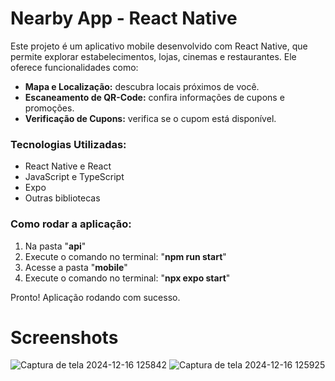 # Nearby App - React Native
Este projeto é um aplicativo mobile desenvolvido com React Native, que permite explorar estabelecimentos, lojas, cinemas e restaurantes. Ele oferece funcionalidades como:
- **Mapa e Localização:** descubra locais próximos de você.
- **Escaneamento de QR-Code:** confira informações de cupons e promoções.
- **Verificação de Cupons:** verifica se o cupom está disponível.

### Tecnologias Utilizadas:
- React Native e React
- JavaScript e TypeScript
- Expo
- Outras bibliotecas

### Como rodar a aplicação:
1. Na pasta "**api**"
2. Execute o comando no terminal: "**npm run start**"
3. Acesse a pasta "**mobile**"
4. Execute o comando no terminal: "**npx expo start**"

Pronto! Aplicação rodando com sucesso.

# Screenshots
![Captura de tela 2024-12-16 125842](https://github.com/user-attachments/assets/5d8acccc-2b76-44a7-bafb-f4d2c2d7520e)
![Captura de tela 2024-12-16 125925](https://github.com/user-attachments/assets/e536935b-fb7f-43a5-acee-e7db869c094d)
